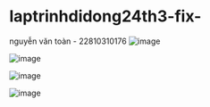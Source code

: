 # laptrinhdidong24th3-fix-
nguyễn văn toàn - 22810310176
![image](https://github.com/user-attachments/assets/b567effc-161a-47e8-820b-80af976e7b8b)

![image](https://github.com/user-attachments/assets/5012ab4a-de11-4c77-860a-7066ce1505ce)

![image](https://github.com/user-attachments/assets/b582c147-90af-4133-8502-593b5380a11d)

![image](https://github.com/user-attachments/assets/047e88db-33d3-4a57-b921-e4bbf59af308)



